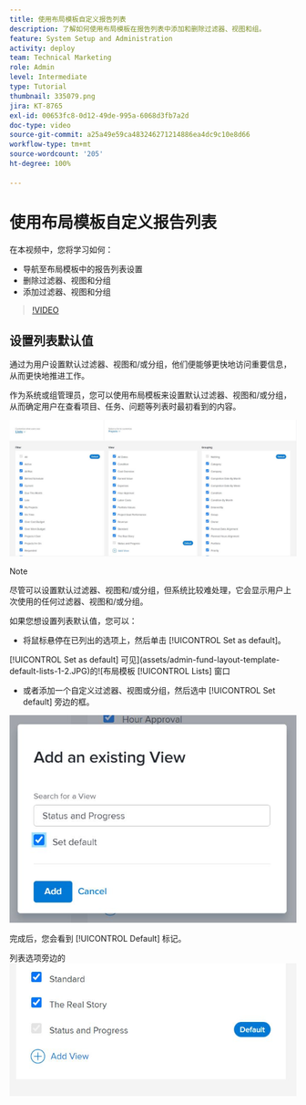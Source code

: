```yaml
---
title: 使用布局模板自定义报告列表
description: 了解如何使用布局模板在报告列表中添加和删除过滤器、视图和组。
feature: System Setup and Administration
activity: deploy
team: Technical Marketing
role: Admin
level: Intermediate
type: Tutorial
thumbnail: 335079.png
jira: KT-8765
exl-id: 00653fc8-0d12-49de-995a-6068d3fb7a2d
doc-type: video
source-git-commit: a25a49e59ca483246271214886ea4dc9c10e8d66
workflow-type: tm+mt
source-wordcount: '205'
ht-degree: 100%

---
```


# 使用布局模板自定义报告列表

在本视频中，您将学习如何：

* 导航至布局模板中的报告列表设置
* 删除过滤器、视图和分组
* 添加过滤器、视图和分组

>[!VIDEO](https://video.tv.adobe.com/v/335079/?quality=12&learn=on)

## 设置列表默认值

通过为用户设置默认过滤器、视图和/或分组，他们便能够更快地访问重要信息，从而更快地推进工作。

作为系统或组管理员，您可以使用布局模板来设置默认过滤器、视图和/或分组，从而确定用户在查看项目、任务、问题等列表时最初看到的内容。

![布局模板[!UICONTROL Lists]窗口](assets/admin-fund-layout-template-default-lists-1-1.JPG)

>[!NOTE]
>
>尽管可以设置默认过滤器、视图和/或分组，但系统比较难处理，它会显示用户上次使用的任何过滤器、视图和/或分组。


如果您想设置列表默认值，您可以：

* 将鼠标悬停在已列出的选项上，然后单击 [!UICONTROL Set as default]。

[!UICONTROL Set as default] 可见](assets/admin-fund-layout-template-default-lists-1-2.JPG)的![布局模板 [!UICONTROL Lists] 窗口

* 或者添加一个自定义过滤器、视图或分组，然后选中 [!UICONTROL Set default] 旁边的框。

![[!UICONTROL Add an existing View] 窗口](assets/admin-fund-layout-template-default-lists-1-3.JPG)

完成后，您会看到 [!UICONTROL Default] 标记。

列表选项旁边的 ![[!UICONTROL Default] 标记](assets/admin-fund-layout-template-default-lists-1-4.JPG)
